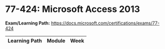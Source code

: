 # 77-424: Microsoft Access 2013

**Exam/Learning Path:** https://docs.microsoft.com/certifications/exams/77-424

| **Learning Path** | **Module** | **Week** |
|-|-|-|
